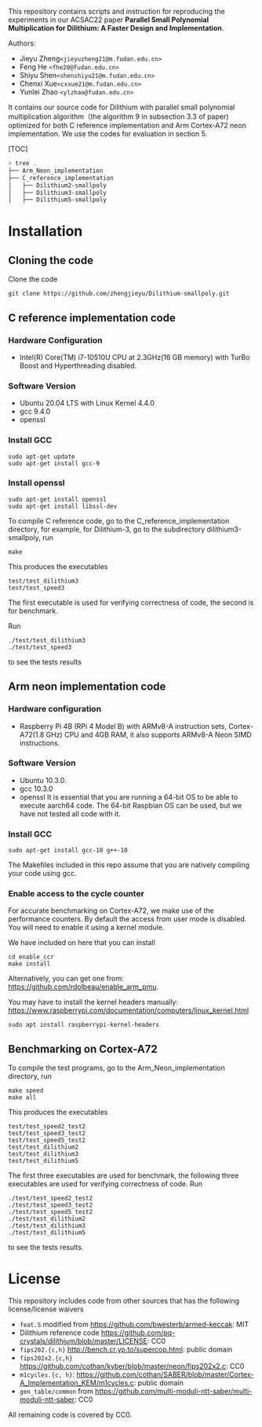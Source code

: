This repository contains scripts and instruction for reproducing the experiments in our ACSAC22 paper  **Parallel Small Polynomial Multiplication for Dilithium: A Faster Design and Implementation**.


Authors: 
 - Jieyu  Zheng`<jieyuzheng21@m.fudan.edu.cn>`
 - Feng He `<fhe20@fudan.edu.cn>`
 - Shiyu Shen`<shenshiyu21@m.fudan.edu.cn>`
 - Chenxi Xue`<cxxue21@m.fudan.edu.cn>` 
 - Yunlei Zhao `<ylzhao@fudan.edu.cn>`

It contains our source code for Dilithium with parallel small polynomial multiplication algorithm（the algorithm 9 in subsection 3.3 of paper) optimized for both C reference implementation and Arm Cortex-A72 neon implementation. We use the codes for evaluation in section 5.

[TOC]

```bash
> tree .
├── Arm_Neon_implementation                    
├── C_reference_implementation
│   ├── Dilithium2-smallpoly
│   ├── Dilithium3-smallpoly          
│   ├── Dilithium5-smallpoly
```
# Installation

## Cloning the code
Clone the code 

```
git clone https://github.com/zhengjieyu/Dilithium-smallpoly.git
```

## C reference implementation code

### Hardware Configuration

- Intel(R) Core(TM) i7-10510U CPU at 2.3GHz(16 GB memory) with TurBo Boost and Hyperthreading disabled. 

### Software Version
- Ubuntu 20.04 LTS with Linux Kernel 4.4.0
- gcc  9.4.0
- openssl
### Install GCC

```
sudo apt-get update
sudo apt-get install gcc-9
```
### Install openssl
```
sudo apt-get install openssl
sudo apt-get install libssl-dev
```

To compile C reference code, go to the C_reference_implementation directory,  for example, for Dilithium-3, go to the subdirectory dilithium3-smallpoly, run

```
make
```
This produces the executables 

```
test/test_dilithium3
test/test_speed3
```
The first executable is used for verifying correctness of code, the second is for benchmark.

Run 

```
./test/test_dilithium3
./test/test_speed3
```
to see the tests results
## Arm neon implementation code

### Hardware configuration

- Raspberry Pi 4B (RPi  4 Model B) with ARMv8-A instruction sets, Cortex-A72(1.8 GHz) CPU and 4GB RAM, it also supports ARMv8-A Neon SIMD instructions.

### Software Version
- Ubuntu 10.3.0.
- gcc 10.3.0
- openssl
It is essential that you are running a 64-bit OS to be able to execute aarch64 code.
The 64-bit Raspbian OS can be used, but we have not tested all code with it.

### Install GCC

```
sudo apt-get install gcc-10 g++-10
```

The Makefiles included in this repo assume that you are natively compiling your
code using gcc. 

### Enable access to the cycle counter

For accurate benchmarking on Cortex-A72, we make use of the performance counters.
By default the access from user mode is disabled. You will need to enable it using a kernel module.

We have included on here that you can install
```
cd enable_ccr
make install
```

Alternatively, you can get one from: https://github.com/rdolbeau/enable_arm_pmu.

You may have to install the kernel headers manually:
https://www.raspberrypi.com/documentation/computers/linux_kernel.html

```
sudo apt install raspberrypi-kernel-headers
```

## Benchmarking on Cortex-A72
To compile the test programs, go to the Arm_Neon_implementation directory, run
```
make speed 
make all
```
This produces the executables 

```
test/test_speed2_test2
test/test_speed3_test2
test/test_speed5_test2
test/test_dilithium2
test/test_dilithium3
test/test_dilithium5
```
The first three executables are used for benchmark, the following three executables are used for verifying correctness of code.
Run 

```
./test/test_speed2_test2
./test/test_speed3_test2
./test/test_speed5_test2
./test/test_dilithium2
./test/test_dilithium3
./test/test_dilithium5
```
to see the tests results.
# License

This repository includes code from other sources that has the following license/license waivers
- `feat.S` modified from https://github.com/bwesterb/armed-keccak: MIT
- Dilithium reference code https://github.com/pq-crystals/dilithium/blob/master/LICENSE: CC0
- `fips202.{c,h}` http://bench.cr.yp.to/supercop.html: public domain
- `fips202x2.{c,h}` https://github.com/cothan/kyber/blob/master/neon/fips202x2.c: CC0
- `m1cycles.{c, h}`: https://github.com/cothan/SABER/blob/master/Cortex-A_Implementation_KEM/m1cycles.c: public domain
- `gen_table/common` from https://github.com/multi-moduli-ntt-saber/multi-moduli-ntt-saber: CC0

All remaining code is covered by CC0.
